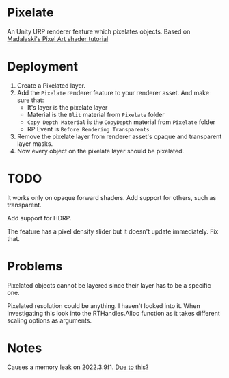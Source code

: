 # Pixelate

An Unity URP renderer feature which pixelates objects.
Based on [Madalaski's Pixel Art shader tutorial](https://github.com/Madalaski/PixelatedAdvancedTutorial/tree/master)

# Deployment

1. Create a Pixelated layer.
2. Add the `Pixelate` renderer feature to your renderer asset. And make sure that:
   - It's layer is the pixelate layer
   - Material is the `Blit` material from `Pixelate` folder
   - `Copy Depth Material` is the `CopyDepth` material from `Pixelate` folder
   - RP Event is `Before Rendering Transparents`
3. Remove the pixelate layer from renderer asset's opaque and transparent layer masks.
4. Now every object on the pixelate layer should be pixelated.

# TODO

It works only on opaque forward shaders. Add support for others, such as transparent.

Add support for HDRP.

The feature has a pixel density slider but it doesn't update immediately. Fix that.

# Problems

Pixelated objects cannot be layered since their layer has to be a specific one.

Pixelated resolution could be anything. I haven't looked into it. When investigating this look into the RTHandles.Alloc function as it takes different scaling options as arguments.

# Notes

Causes a memory leak on 2022.3.9f1. [Due to this?](https://forum.unity.com/threads/rthandles-api-introduced-catastrophic-memory-leak-bug-in-2022-3-8.1486035/)
